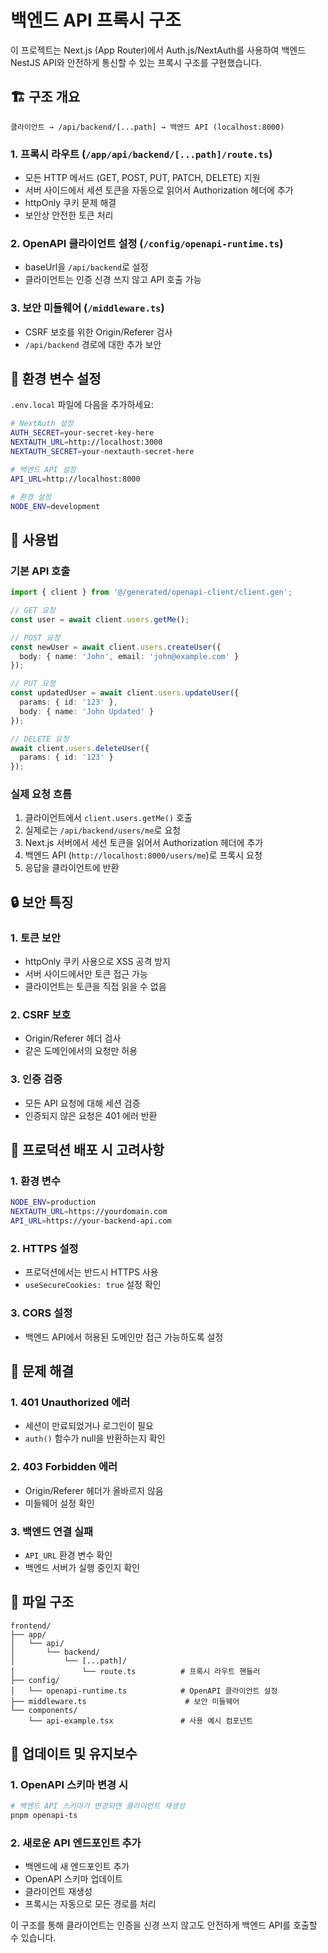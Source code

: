 # 백엔드 API 프록시 구조

이 프로젝트는 Next.js (App Router)에서 Auth.js/NextAuth를 사용하여 백엔드 NestJS API와 안전하게 통신할 수 있는 프록시 구조를 구현했습니다.

## 🏗️ 구조 개요

```
클라이언트 → /api/backend/[...path] → 백엔드 API (localhost:8000)
```

### 1. 프록시 라우트 (`/app/api/backend/[...path]/route.ts`)
- 모든 HTTP 메서드 (GET, POST, PUT, PATCH, DELETE) 지원
- 서버 사이드에서 세션 토큰을 자동으로 읽어서 Authorization 헤더에 추가
- httpOnly 쿠키 문제 해결
- 보안상 안전한 토큰 처리

### 2. OpenAPI 클라이언트 설정 (`/config/openapi-runtime.ts`)
- baseUrl을 `/api/backend`로 설정
- 클라이언트는 인증 신경 쓰지 않고 API 호출 가능

### 3. 보안 미들웨어 (`/middleware.ts`)
- CSRF 보호를 위한 Origin/Referer 검사
- `/api/backend` 경로에 대한 추가 보안

## 🔧 환경 변수 설정

`.env.local` 파일에 다음을 추가하세요:

```bash
# NextAuth 설정
AUTH_SECRET=your-secret-key-here
NEXTAUTH_URL=http://localhost:3000
NEXTAUTH_SECRET=your-nextauth-secret-here

# 백엔드 API 설정
API_URL=http://localhost:8000

# 환경 설정
NODE_ENV=development
```

## 📱 사용법

### 기본 API 호출

```typescript
import { client } from '@/generated/openapi-client/client.gen';

// GET 요청
const user = await client.users.getMe();

// POST 요청
const newUser = await client.users.createUser({
  body: { name: 'John', email: 'john@example.com' }
});

// PUT 요청
const updatedUser = await client.users.updateUser({
  params: { id: '123' },
  body: { name: 'John Updated' }
});

// DELETE 요청
await client.users.deleteUser({
  params: { id: '123' }
});
```

### 실제 요청 흐름

1. 클라이언트에서 `client.users.getMe()` 호출
2. 실제로는 `/api/backend/users/me`로 요청
3. Next.js 서버에서 세션 토큰을 읽어서 Authorization 헤더에 추가
4. 백엔드 API (`http://localhost:8000/users/me`)로 프록시 요청
5. 응답을 클라이언트에 반환

## 🔒 보안 특징

### 1. 토큰 보안
- httpOnly 쿠키 사용으로 XSS 공격 방지
- 서버 사이드에서만 토큰 접근 가능
- 클라이언트는 토큰을 직접 읽을 수 없음

### 2. CSRF 보호
- Origin/Referer 헤더 검사
- 같은 도메인에서의 요청만 허용

### 3. 인증 검증
- 모든 API 요청에 대해 세션 검증
- 인증되지 않은 요청은 401 에러 반환

## 🚀 프로덕션 배포 시 고려사항

### 1. 환경 변수
```bash
NODE_ENV=production
NEXTAUTH_URL=https://yourdomain.com
API_URL=https://your-backend-api.com
```

### 2. HTTPS 설정
- 프로덕션에서는 반드시 HTTPS 사용
- `useSecureCookies: true` 설정 확인

### 3. CORS 설정
- 백엔드 API에서 허용된 도메인만 접근 가능하도록 설정

## 🐛 문제 해결

### 1. 401 Unauthorized 에러
- 세션이 만료되었거나 로그인이 필요
- `auth()` 함수가 null을 반환하는지 확인

### 2. 403 Forbidden 에러
- Origin/Referer 헤더가 올바르지 않음
- 미들웨어 설정 확인

### 3. 백엔드 연결 실패
- `API_URL` 환경 변수 확인
- 백엔드 서버가 실행 중인지 확인

## 📁 파일 구조

```
frontend/
├── app/
│   └── api/
│       └── backend/
│           └── [...path]/
│               └── route.ts          # 프록시 라우트 핸들러
├── config/
│   └── openapi-runtime.ts            # OpenAPI 클라이언트 설정
├── middleware.ts                      # 보안 미들웨어
└── components/
    └── api-example.tsx               # 사용 예시 컴포넌트
```

## 🔄 업데이트 및 유지보수

### 1. OpenAPI 스키마 변경 시
```bash
# 백엔드 API 스키마가 변경되면 클라이언트 재생성
pnpm openapi-ts
```

### 2. 새로운 API 엔드포인트 추가
- 백엔드에 새 엔드포인트 추가
- OpenAPI 스키마 업데이트
- 클라이언트 재생성
- 프록시는 자동으로 모든 경로를 처리

이 구조를 통해 클라이언트는 인증을 신경 쓰지 않고도 안전하게 백엔드 API를 호출할 수 있습니다.
